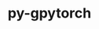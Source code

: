 ---
title: "py-gpytorch"
layout: cache
categories: [package, develop]
meta: {"compilers": ["none"], "num_specs": 111, "num_specs_by_stack": {"ml-darwin-aarch64-mps": 23, "ml-linux-aarch64-cpu": 21, "ml-linux-aarch64-cuda": 23, "ml-linux-x86_64-cpu": 22, "ml-linux-x86_64-cuda": 22, "root": 111}, "oss": ["sequoia", "ubuntu24.04"], "platforms": ["darwin", "linux"], "stacks": ["ml-darwin-aarch64-mps", "ml-linux-aarch64-cpu", "ml-linux-aarch64-cuda", "ml-linux-x86_64-cpu", "ml-linux-x86_64-cuda", "root"], "targets": ["aarch64", "x86_64_v3"], "versions": ["1.13"]}
spec_details: [{"compiler": "none", "hash": "2gs7so6cg3nt3diiqydeevcgrbbhuvu6", "os": "ubuntu24.04", "platform": "linux", "size": "-", "stacks": ["ml-linux-aarch64-cuda", "root"], "target": "aarch64", "variants": ["build_system=python_pip"], "versions": ["1.13"]}, {"compiler": "none", "hash": "2luepwwatbaeezlgnsnmc4vyjv34komf", "os": "ubuntu24.04", "platform": "linux", "size": "-", "stacks": ["ml-linux-aarch64-cuda", "root"], "target": "aarch64", "variants": ["build_system=python_pip"], "versions": ["1.13"]}, {"compiler": "none", "hash": "2uljy6th3fivoq6ufbjvh6pnscjuprxr", "os": "sequoia", "platform": "darwin", "size": "-", "stacks": ["ml-darwin-aarch64-mps", "root"], "target": "aarch64", "variants": ["build_system=python_pip"], "versions": ["1.13"]}, {"compiler": "none", "hash": "3dkfy2l6aorbebbussbvcjjb25oseyzl", "os": "sequoia", "platform": "darwin", "size": "-", "stacks": ["ml-darwin-aarch64-mps", "root"], "target": "aarch64", "variants": ["build_system=python_pip"], "versions": ["1.13"]}, {"compiler": "none", "hash": "3kysapnqqjzuupc52bb3p6zerfyvpuo3", "os": "sequoia", "platform": "darwin", "size": "-", "stacks": ["ml-darwin-aarch64-mps", "root"], "target": "aarch64", "variants": ["build_system=python_pip"], "versions": ["1.13"]}, {"compiler": "none", "hash": "3rgvuahthpqsx6rugmkegnlfnuye4yel", "os": "sequoia", "platform": "darwin", "size": "-", "stacks": ["ml-darwin-aarch64-mps", "root"], "target": "aarch64", "variants": ["build_system=python_pip"], "versions": ["1.13"]}, {"compiler": "none", "hash": "3stowjzexr7t6f3vgvfkq2dmq3y3afu3", "os": "ubuntu24.04", "platform": "linux", "size": "-", "stacks": ["ml-linux-aarch64-cpu", "root"], "target": "aarch64", "variants": ["build_system=python_pip"], "versions": ["1.13"]}, {"compiler": "none", "hash": "43eephdytixgybsookedpwbvq237dmkh", "os": "sequoia", "platform": "darwin", "size": "-", "stacks": ["ml-darwin-aarch64-mps", "root"], "target": "aarch64", "variants": ["build_system=python_pip"], "versions": ["1.13"]}, {"compiler": "none", "hash": "4afc7ny4tlyfkjbric5nh2b6qyfdyjf5", "os": "ubuntu24.04", "platform": "linux", "size": "-", "stacks": ["ml-linux-aarch64-cuda", "root"], "target": "aarch64", "variants": ["build_system=python_pip"], "versions": ["1.13"]}, {"compiler": "none", "hash": "4ajpvzdmdz3yluisoroucrnpd7rr3hix", "os": "ubuntu24.04", "platform": "linux", "size": "-", "stacks": ["ml-linux-aarch64-cuda", "root"], "target": "aarch64", "variants": ["build_system=python_pip"], "versions": ["1.13"]}, {"compiler": "none", "hash": "4hdjbki6g4jf64ujvjjj3b3iyiqzmeon", "os": "sequoia", "platform": "darwin", "size": "-", "stacks": ["ml-darwin-aarch64-mps", "root"], "target": "aarch64", "variants": ["build_system=python_pip"], "versions": ["1.13"]}, {"compiler": "none", "hash": "4kvluj7rbt2as42epvdyhxewaolf75jc", "os": "ubuntu24.04", "platform": "linux", "size": "-", "stacks": ["ml-linux-aarch64-cuda", "root"], "target": "aarch64", "variants": ["build_system=python_pip"], "versions": ["1.13"]}, {"compiler": "none", "hash": "4no5jt7jba6eed5ejjsf5hxtzbghrjaw", "os": "sequoia", "platform": "darwin", "size": "-", "stacks": ["ml-darwin-aarch64-mps", "root"], "target": "aarch64", "variants": ["build_system=python_pip"], "versions": ["1.13"]}, {"compiler": "none", "hash": "4p36thpejiidvxnq2gay4wiy6sk5eri6", "os": "ubuntu24.04", "platform": "linux", "size": "-", "stacks": ["ml-linux-x86_64-cpu", "root"], "target": "x86_64_v3", "variants": ["build_system=python_pip"], "versions": ["1.13"]}, {"compiler": "none", "hash": "4rxvvtnbp6aktxjadxqbwtgmeqlqog7n", "os": "sequoia", "platform": "darwin", "size": "-", "stacks": ["ml-darwin-aarch64-mps", "root"], "target": "aarch64", "variants": ["build_system=python_pip"], "versions": ["1.13"]}, {"compiler": "none", "hash": "5efhimv4lrj2sqqirfafs4jv3l7vxcwu", "os": "ubuntu24.04", "platform": "linux", "size": "-", "stacks": ["ml-linux-aarch64-cpu", "root"], "target": "aarch64", "variants": ["build_system=python_pip"], "versions": ["1.13"]}, {"compiler": "none", "hash": "5gycfk64nezyl5elcypsh3lx23ps3rxu", "os": "ubuntu24.04", "platform": "linux", "size": "-", "stacks": ["ml-linux-x86_64-cpu", "root"], "target": "x86_64_v3", "variants": ["build_system=python_pip"], "versions": ["1.13"]}, {"compiler": "none", "hash": "65nrtqrdt46jsjtfpiruupuw3l2jsmxh", "os": "ubuntu24.04", "platform": "linux", "size": "-", "stacks": ["ml-linux-x86_64-cpu", "root"], "target": "x86_64_v3", "variants": ["build_system=python_pip"], "versions": ["1.13"]}, {"compiler": "none", "hash": "6dpoq7vuqbw2levhih26hldt27toaxx5", "os": "ubuntu24.04", "platform": "linux", "size": "-", "stacks": ["ml-linux-x86_64-cuda", "root"], "target": "x86_64_v3", "variants": ["build_system=python_pip"], "versions": ["1.13"]}, {"compiler": "none", "hash": "72pa6z7fdrza6njbbh2ibng3rw2tjr46", "os": "ubuntu24.04", "platform": "linux", "size": "-", "stacks": ["ml-linux-x86_64-cuda", "root"], "target": "x86_64_v3", "variants": ["build_system=python_pip"], "versions": ["1.13"]}, {"compiler": "none", "hash": "7dllw4yc5aki6dt2ofcbxsbdo6am4v4v", "os": "sequoia", "platform": "darwin", "size": "-", "stacks": ["ml-darwin-aarch64-mps", "root"], "target": "aarch64", "variants": ["build_system=python_pip"], "versions": ["1.13"]}, {"compiler": "none", "hash": "7zgmb2zij3dbgnjtrsfaqciios4vsmev", "os": "sequoia", "platform": "darwin", "size": "-", "stacks": ["ml-darwin-aarch64-mps", "root"], "target": "aarch64", "variants": ["build_system=python_pip"], "versions": ["1.13"]}, {"compiler": "none", "hash": "a5ldzvjzocn7vbfnsetmwk63ypumd5sd", "os": "ubuntu24.04", "platform": "linux", "size": "-", "stacks": ["ml-linux-x86_64-cpu", "root"], "target": "x86_64_v3", "variants": ["build_system=python_pip"], "versions": ["1.13"]}, {"compiler": "none", "hash": "ae2v5obxqj25v5gpztmuf6szzp3nmtvp", "os": "ubuntu24.04", "platform": "linux", "size": "-", "stacks": ["ml-linux-aarch64-cuda", "root"], "target": "aarch64", "variants": ["build_system=python_pip"], "versions": ["1.13"]}, {"compiler": "none", "hash": "afisalvvpwod5x4loxn5ak3albulsx7c", "os": "ubuntu24.04", "platform": "linux", "size": "-", "stacks": ["ml-linux-x86_64-cpu", "root"], "target": "x86_64_v3", "variants": ["build_system=python_pip"], "versions": ["1.13"]}, {"compiler": "none", "hash": "aizbzlpfrofitv5rmjxzt3ihsd3mgvfy", "os": "ubuntu24.04", "platform": "linux", "size": "-", "stacks": ["ml-linux-x86_64-cuda", "root"], "target": "x86_64_v3", "variants": ["build_system=python_pip"], "versions": ["1.13"]}, {"compiler": "none", "hash": "al6tgmrbsrhlcmf6rrxezixzapzjybco", "os": "sequoia", "platform": "darwin", "size": "-", "stacks": ["ml-darwin-aarch64-mps", "root"], "target": "aarch64", "variants": ["build_system=python_pip"], "versions": ["1.13"]}, {"compiler": "none", "hash": "atqbe62zv2t6fwqocvx57dtopc7iq2sa", "os": "ubuntu24.04", "platform": "linux", "size": "-", "stacks": ["ml-linux-x86_64-cpu", "root"], "target": "x86_64_v3", "variants": ["build_system=python_pip"], "versions": ["1.13"]}, {"compiler": "none", "hash": "ay7wgskj2fm4nzpra5jc57npwwi7fho4", "os": "ubuntu24.04", "platform": "linux", "size": "-", "stacks": ["ml-linux-x86_64-cpu", "root"], "target": "x86_64_v3", "variants": ["build_system=python_pip"], "versions": ["1.13"]}, {"compiler": "none", "hash": "biy4zvndug2az3c2riexb6b44h6scl7l", "os": "sequoia", "platform": "darwin", "size": "-", "stacks": ["ml-darwin-aarch64-mps", "root"], "target": "aarch64", "variants": ["build_system=python_pip"], "versions": ["1.13"]}, {"compiler": "none", "hash": "blz7v4vy554ty3dfzzss6ys7nsrteegv", "os": "ubuntu24.04", "platform": "linux", "size": "-", "stacks": ["ml-linux-aarch64-cpu", "root"], "target": "aarch64", "variants": ["build_system=python_pip"], "versions": ["1.13"]}, {"compiler": "none", "hash": "bvegsz4a4r7jraepqhozakeaabb4sldi", "os": "ubuntu24.04", "platform": "linux", "size": "-", "stacks": ["ml-linux-aarch64-cpu", "root"], "target": "aarch64", "variants": ["build_system=python_pip"], "versions": ["1.13"]}, {"compiler": "none", "hash": "c3jjhysuu5co4oqzclwgzft7va3tm3bf", "os": "ubuntu24.04", "platform": "linux", "size": "-", "stacks": ["ml-linux-x86_64-cuda", "root"], "target": "x86_64_v3", "variants": ["build_system=python_pip"], "versions": ["1.13"]}, {"compiler": "none", "hash": "ci4aubm6lw6qslbhyqwtnvndkcnm7qaa", "os": "ubuntu24.04", "platform": "linux", "size": "-", "stacks": ["ml-linux-aarch64-cuda", "root"], "target": "aarch64", "variants": ["build_system=python_pip"], "versions": ["1.13"]}, {"compiler": "none", "hash": "d4xdd2upieyb6kmhi2m24uotkqxb7hw5", "os": "ubuntu24.04", "platform": "linux", "size": "-", "stacks": ["ml-linux-x86_64-cuda", "root"], "target": "x86_64_v3", "variants": ["build_system=python_pip"], "versions": ["1.13"]}, {"compiler": "none", "hash": "d6chnpxsoyz57wgpjrwax3kn2xgepkbj", "os": "ubuntu24.04", "platform": "linux", "size": "-", "stacks": ["ml-linux-aarch64-cuda", "root"], "target": "aarch64", "variants": ["build_system=python_pip"], "versions": ["1.13"]}, {"compiler": "none", "hash": "dmvpk2gu7k7kgbro5f3ebl7m5a5mb7zh", "os": "ubuntu24.04", "platform": "linux", "size": "-", "stacks": ["ml-linux-aarch64-cuda", "root"], "target": "aarch64", "variants": ["build_system=python_pip"], "versions": ["1.13"]}, {"compiler": "none", "hash": "dznhe5z7byd7tev5vm2a24up5lug2kwq", "os": "sequoia", "platform": "darwin", "size": "-", "stacks": ["ml-darwin-aarch64-mps", "root"], "target": "aarch64", "variants": ["build_system=python_pip"], "versions": ["1.13"]}, {"compiler": "none", "hash": "e3efnna2y4umh7quxjtfjtb4yie57bij", "os": "ubuntu24.04", "platform": "linux", "size": "-", "stacks": ["ml-linux-x86_64-cpu", "root"], "target": "x86_64_v3", "variants": ["build_system=python_pip"], "versions": ["1.13"]}, {"compiler": "none", "hash": "efy44byk57iwf66ck3soyisb3j5fzuh2", "os": "ubuntu24.04", "platform": "linux", "size": "-", "stacks": ["ml-linux-x86_64-cuda", "root"], "target": "x86_64_v3", "variants": ["build_system=python_pip"], "versions": ["1.13"]}, {"compiler": "none", "hash": "eqjcq6tujqryks3uiskvapmy42hkpr53", "os": "ubuntu24.04", "platform": "linux", "size": "-", "stacks": ["ml-linux-x86_64-cuda", "root"], "target": "x86_64_v3", "variants": ["build_system=python_pip"], "versions": ["1.13"]}, {"compiler": "none", "hash": "ezkbjviuo2t7lcgnlhczkhw46dtih5qo", "os": "ubuntu24.04", "platform": "linux", "size": "-", "stacks": ["ml-linux-x86_64-cuda", "root"], "target": "x86_64_v3", "variants": ["build_system=python_pip"], "versions": ["1.13"]}, {"compiler": "none", "hash": "f5hrpqzagy4homf2optfnnculxcrpyjj", "os": "ubuntu24.04", "platform": "linux", "size": "-", "stacks": ["ml-linux-aarch64-cpu", "root"], "target": "aarch64", "variants": ["build_system=python_pip"], "versions": ["1.13"]}, {"compiler": "none", "hash": "fth466x2xtzqqwuvbih5rsnl6aw6j3v4", "os": "ubuntu24.04", "platform": "linux", "size": "-", "stacks": ["ml-linux-aarch64-cuda", "root"], "target": "aarch64", "variants": ["build_system=python_pip"], "versions": ["1.13"]}, {"compiler": "none", "hash": "ftupv6qi7xzroxfjr24mw56r3bng2ab2", "os": "ubuntu24.04", "platform": "linux", "size": "-", "stacks": ["ml-linux-aarch64-cpu", "root"], "target": "aarch64", "variants": ["build_system=python_pip"], "versions": ["1.13"]}, {"compiler": "none", "hash": "fwn7tr4mmwzjgatuub6tfyg6bmmsnjxq", "os": "sequoia", "platform": "darwin", "size": "-", "stacks": ["ml-darwin-aarch64-mps", "root"], "target": "aarch64", "variants": ["build_system=python_pip"], "versions": ["1.13"]}, {"compiler": "none", "hash": "fyqs6ib5dsfqilefokhg72cehuzlmhib", "os": "ubuntu24.04", "platform": "linux", "size": "-", "stacks": ["ml-linux-aarch64-cuda", "root"], "target": "aarch64", "variants": ["build_system=python_pip"], "versions": ["1.13"]}, {"compiler": "none", "hash": "ga5tybmlokind74hjh7ssjxswcokkewt", "os": "ubuntu24.04", "platform": "linux", "size": "-", "stacks": ["ml-linux-aarch64-cuda", "root"], "target": "aarch64", "variants": ["build_system=python_pip"], "versions": ["1.13"]}, {"compiler": "none", "hash": "ghtsajk3dt6sbdvz7w2v5unj7wadip7x", "os": "ubuntu24.04", "platform": "linux", "size": "-", "stacks": ["ml-linux-x86_64-cuda", "root"], "target": "x86_64_v3", "variants": ["build_system=python_pip"], "versions": ["1.13"]}, {"compiler": "none", "hash": "ghzzbrbn5jtf6zmxde2jx4dceqml7ipz", "os": "ubuntu24.04", "platform": "linux", "size": "-", "stacks": ["ml-linux-x86_64-cuda", "root"], "target": "x86_64_v3", "variants": ["build_system=python_pip"], "versions": ["1.13"]}, {"compiler": "none", "hash": "gilgwrh2d3tgctou5smqcfz76mlniov4", "os": "ubuntu24.04", "platform": "linux", "size": "-", "stacks": ["ml-linux-x86_64-cuda", "root"], "target": "x86_64_v3", "variants": ["build_system=python_pip"], "versions": ["1.13"]}, {"compiler": "none", "hash": "hdz7x6dxudrvztaqgadfvxx4mnviajg2", "os": "ubuntu24.04", "platform": "linux", "size": "-", "stacks": ["ml-linux-x86_64-cuda", "root"], "target": "x86_64_v3", "variants": ["build_system=python_pip"], "versions": ["1.13"]}, {"compiler": "none", "hash": "hixkd65mdcca3r7cdhgkwgpzxd3najry", "os": "ubuntu24.04", "platform": "linux", "size": "-", "stacks": ["ml-linux-x86_64-cuda", "root"], "target": "x86_64_v3", "variants": ["build_system=python_pip"], "versions": ["1.13"]}, {"compiler": "none", "hash": "hnogvdyystzvoqbt3te6fjsyehpwwugl", "os": "ubuntu24.04", "platform": "linux", "size": "-", "stacks": ["ml-linux-aarch64-cpu", "root"], "target": "aarch64", "variants": ["build_system=python_pip"], "versions": ["1.13"]}, {"compiler": "none", "hash": "hvncjnthr3ws6jercqajsunn6k3c5tvu", "os": "ubuntu24.04", "platform": "linux", "size": "-", "stacks": ["ml-linux-aarch64-cuda", "root"], "target": "aarch64", "variants": ["build_system=python_pip"], "versions": ["1.13"]}, {"compiler": "none", "hash": "iyyjjankahl6bqxapgjudsvgndznhy42", "os": "ubuntu24.04", "platform": "linux", "size": "-", "stacks": ["ml-linux-aarch64-cpu", "root"], "target": "aarch64", "variants": ["build_system=python_pip"], "versions": ["1.13"]}, {"compiler": "none", "hash": "jc6dse2moygoxxl2fa2clsuo3rhthri3", "os": "ubuntu24.04", "platform": "linux", "size": "-", "stacks": ["ml-linux-aarch64-cuda", "root"], "target": "aarch64", "variants": ["build_system=python_pip"], "versions": ["1.13"]}, {"compiler": "none", "hash": "jk64zyw5e4bo6x6tokywnffpdti73brd", "os": "ubuntu24.04", "platform": "linux", "size": "-", "stacks": ["ml-linux-x86_64-cpu", "root"], "target": "x86_64_v3", "variants": ["build_system=python_pip"], "versions": ["1.13"]}, {"compiler": "none", "hash": "jmm5sybqsrr5gpkxe2okbxxera4zd5sk", "os": "ubuntu24.04", "platform": "linux", "size": "-", "stacks": ["ml-linux-x86_64-cpu", "root"], "target": "x86_64_v3", "variants": ["build_system=python_pip"], "versions": ["1.13"]}, {"compiler": "none", "hash": "jqy4pukhcvaitlrotpfgw3k5iqv3yuca", "os": "sequoia", "platform": "darwin", "size": "-", "stacks": ["ml-darwin-aarch64-mps", "root"], "target": "aarch64", "variants": ["build_system=python_pip"], "versions": ["1.13"]}, {"compiler": "none", "hash": "jtgdbydvj5bjpkvbrxeobma7aysx6ehq", "os": "ubuntu24.04", "platform": "linux", "size": "-", "stacks": ["ml-linux-aarch64-cuda", "root"], "target": "aarch64", "variants": ["build_system=python_pip"], "versions": ["1.13"]}, {"compiler": "none", "hash": "juocszdp2tpvn5trs54efnp4fftzctdr", "os": "ubuntu24.04", "platform": "linux", "size": "-", "stacks": ["ml-linux-x86_64-cuda", "root"], "target": "x86_64_v3", "variants": ["build_system=python_pip"], "versions": ["1.13"]}, {"compiler": "none", "hash": "kbx7cktfj673pllo4t2dc6scg3fsbwvu", "os": "ubuntu24.04", "platform": "linux", "size": "-", "stacks": ["ml-linux-aarch64-cpu", "root"], "target": "aarch64", "variants": ["build_system=python_pip"], "versions": ["1.13"]}, {"compiler": "none", "hash": "kehssvbb5242lmwrhvg7ivka3wgj3kfz", "os": "ubuntu24.04", "platform": "linux", "size": "-", "stacks": ["ml-linux-aarch64-cuda", "root"], "target": "aarch64", "variants": ["build_system=python_pip"], "versions": ["1.13"]}, {"compiler": "none", "hash": "kfasku2pb32g5nbjckbaabmxosyaluck", "os": "ubuntu24.04", "platform": "linux", "size": "-", "stacks": ["ml-linux-aarch64-cuda", "root"], "target": "aarch64", "variants": ["build_system=python_pip"], "versions": ["1.13"]}, {"compiler": "none", "hash": "kwpm345tk6wlztvggacwjmtoslmaf3qp", "os": "ubuntu24.04", "platform": "linux", "size": "-", "stacks": ["ml-linux-x86_64-cuda", "root"], "target": "x86_64_v3", "variants": ["build_system=python_pip"], "versions": ["1.13"]}, {"compiler": "none", "hash": "kzxx3kb3uesolwv743cvjp67boe6ukgl", "os": "ubuntu24.04", "platform": "linux", "size": "-", "stacks": ["ml-linux-x86_64-cuda", "root"], "target": "x86_64_v3", "variants": ["build_system=python_pip"], "versions": ["1.13"]}, {"compiler": "none", "hash": "lhup3uooo6kx6rahoh5t6gft5eifcvqp", "os": "ubuntu24.04", "platform": "linux", "size": "-", "stacks": ["ml-linux-aarch64-cpu", "root"], "target": "aarch64", "variants": ["build_system=python_pip"], "versions": ["1.13"]}, {"compiler": "none", "hash": "lkqsyri75mejfvc4mgphy247tqopz6fv", "os": "ubuntu24.04", "platform": "linux", "size": "-", "stacks": ["ml-linux-x86_64-cpu", "root"], "target": "x86_64_v3", "variants": ["build_system=python_pip"], "versions": ["1.13"]}, {"compiler": "none", "hash": "lov4ovwfljrn7et6stxu2kcqfsfewcfk", "os": "ubuntu24.04", "platform": "linux", "size": "-", "stacks": ["ml-linux-x86_64-cuda", "root"], "target": "x86_64_v3", "variants": ["build_system=python_pip"], "versions": ["1.13"]}, {"compiler": "none", "hash": "lzsl7knufmbwhsxc5gf5epc7lqia7n2t", "os": "ubuntu24.04", "platform": "linux", "size": "-", "stacks": ["ml-linux-x86_64-cpu", "root"], "target": "x86_64_v3", "variants": ["build_system=python_pip"], "versions": ["1.13"]}, {"compiler": "none", "hash": "ngee2fowx4lwmei2rqfjgtapnngogpot", "os": "sequoia", "platform": "darwin", "size": "-", "stacks": ["ml-darwin-aarch64-mps", "root"], "target": "aarch64", "variants": ["build_system=python_pip"], "versions": ["1.13"]}, {"compiler": "none", "hash": "okinyvhtqbflfxdl7i5njbm3gtzqkkx4", "os": "ubuntu24.04", "platform": "linux", "size": "-", "stacks": ["ml-linux-aarch64-cpu", "root"], "target": "aarch64", "variants": ["build_system=python_pip"], "versions": ["1.13"]}, {"compiler": "none", "hash": "oqkxbev2zrdb7wu7xurpx23i4p76zczj", "os": "ubuntu24.04", "platform": "linux", "size": "-", "stacks": ["ml-linux-aarch64-cuda", "root"], "target": "aarch64", "variants": ["build_system=python_pip"], "versions": ["1.13"]}, {"compiler": "none", "hash": "oqzgxrqy2aa56mpgjgz7y2a2wuk3kset", "os": "ubuntu24.04", "platform": "linux", "size": "-", "stacks": ["ml-linux-x86_64-cuda", "root"], "target": "x86_64_v3", "variants": ["build_system=python_pip"], "versions": ["1.13"]}, {"compiler": "none", "hash": "oujyqzb6zcu2lwsogzpbzittyz4kcsba", "os": "ubuntu24.04", "platform": "linux", "size": "-", "stacks": ["ml-linux-x86_64-cuda", "root"], "target": "x86_64_v3", "variants": ["build_system=python_pip"], "versions": ["1.13"]}, {"compiler": "none", "hash": "pbkidepcwryuj2xdzt2g5ad3j4fi33tx", "os": "ubuntu24.04", "platform": "linux", "size": "-", "stacks": ["ml-linux-aarch64-cpu", "root"], "target": "aarch64", "variants": ["build_system=python_pip"], "versions": ["1.13"]}, {"compiler": "none", "hash": "qaollhdle3azbkvr6gtwlalp32zr4gyn", "os": "ubuntu24.04", "platform": "linux", "size": "-", "stacks": ["ml-linux-x86_64-cpu", "root"], "target": "x86_64_v3", "variants": ["build_system=python_pip"], "versions": ["1.13"]}, {"compiler": "none", "hash": "qmbldmbfag3tvy3dm43ng5q5dhhhxrzf", "os": "ubuntu24.04", "platform": "linux", "size": "-", "stacks": ["ml-linux-aarch64-cpu", "root"], "target": "aarch64", "variants": ["build_system=python_pip"], "versions": ["1.13"]}, {"compiler": "none", "hash": "r2vpljrvxvjbyyuawtelgnjyq4ppd5hx", "os": "sequoia", "platform": "darwin", "size": "-", "stacks": ["ml-darwin-aarch64-mps", "root"], "target": "aarch64", "variants": ["build_system=python_pip"], "versions": ["1.13"]}, {"compiler": "none", "hash": "r5djlllyqra35jabkf3xeiqhfpvx6rql", "os": "ubuntu24.04", "platform": "linux", "size": "-", "stacks": ["ml-linux-x86_64-cpu", "root"], "target": "x86_64_v3", "variants": ["build_system=python_pip"], "versions": ["1.13"]}, {"compiler": "none", "hash": "rkqqre36yscccgg3inkpefonkucogf6m", "os": "ubuntu24.04", "platform": "linux", "size": "-", "stacks": ["ml-linux-aarch64-cuda", "root"], "target": "aarch64", "variants": ["build_system=python_pip"], "versions": ["1.13"]}, {"compiler": "none", "hash": "rpg7yck4semfona7x74ylkwbbcdu5cvm", "os": "sequoia", "platform": "darwin", "size": "-", "stacks": ["ml-darwin-aarch64-mps", "root"], "target": "aarch64", "variants": ["build_system=python_pip"], "versions": ["1.13"]}, {"compiler": "none", "hash": "s2qst6bmj6xyzsrwac7gsabdm2ieb4ul", "os": "ubuntu24.04", "platform": "linux", "size": "-", "stacks": ["ml-linux-aarch64-cuda", "root"], "target": "aarch64", "variants": ["build_system=python_pip"], "versions": ["1.13"]}, {"compiler": "none", "hash": "sbs437au364fdpvxoy5zevwm37vmmlue", "os": "ubuntu24.04", "platform": "linux", "size": "-", "stacks": ["ml-linux-x86_64-cpu", "root"], "target": "x86_64_v3", "variants": ["build_system=python_pip"], "versions": ["1.13"]}, {"compiler": "none", "hash": "sdfcahykydrzzqzoz5amrzyyardf5uwv", "os": "ubuntu24.04", "platform": "linux", "size": "-", "stacks": ["ml-linux-aarch64-cuda", "root"], "target": "aarch64", "variants": ["build_system=python_pip"], "versions": ["1.13"]}, {"compiler": "none", "hash": "sxpfb32jstclqkiadzt5zw653izpbopo", "os": "ubuntu24.04", "platform": "linux", "size": "-", "stacks": ["ml-linux-aarch64-cuda", "root"], "target": "aarch64", "variants": ["build_system=python_pip"], "versions": ["1.13"]}, {"compiler": "none", "hash": "szxucxzq7twntpsgqxdtvo5tm5n7stt4", "os": "ubuntu24.04", "platform": "linux", "size": "-", "stacks": ["ml-linux-x86_64-cpu", "root"], "target": "x86_64_v3", "variants": ["build_system=python_pip"], "versions": ["1.13"]}, {"compiler": "none", "hash": "t7snqzlbbwskwzqsiapuqnwr64g52iwc", "os": "ubuntu24.04", "platform": "linux", "size": "-", "stacks": ["ml-linux-x86_64-cpu", "root"], "target": "x86_64_v3", "variants": ["build_system=python_pip"], "versions": ["1.13"]}, {"compiler": "none", "hash": "ta5seocwpanfulmesc3ui5wwyi4mhi3l", "os": "ubuntu24.04", "platform": "linux", "size": "-", "stacks": ["ml-linux-aarch64-cpu", "root"], "target": "aarch64", "variants": ["build_system=python_pip"], "versions": ["1.13"]}, {"compiler": "none", "hash": "tn7q5ggftzmihcdvaw4r32hhlfuozkvm", "os": "sequoia", "platform": "darwin", "size": "-", "stacks": ["ml-darwin-aarch64-mps", "root"], "target": "aarch64", "variants": ["build_system=python_pip"], "versions": ["1.13"]}, {"compiler": "none", "hash": "tu2y2k44ibhaixcndd4lfg4facpfh2b5", "os": "sequoia", "platform": "darwin", "size": "-", "stacks": ["ml-darwin-aarch64-mps", "root"], "target": "aarch64", "variants": ["build_system=python_pip"], "versions": ["1.13"]}, {"compiler": "none", "hash": "ulg7p2qocg7kdybdov3yntderjkhb25m", "os": "ubuntu24.04", "platform": "linux", "size": "-", "stacks": ["ml-linux-x86_64-cpu", "root"], "target": "x86_64_v3", "variants": ["build_system=python_pip"], "versions": ["1.13"]}, {"compiler": "none", "hash": "v6t63skobpxowl757ivowdc7xu6gavi3", "os": "ubuntu24.04", "platform": "linux", "size": "-", "stacks": ["ml-linux-aarch64-cpu", "root"], "target": "aarch64", "variants": ["build_system=python_pip"], "versions": ["1.13"]}, {"compiler": "none", "hash": "vbkpisimlru6ctihpcz7wvtbidqxme4v", "os": "ubuntu24.04", "platform": "linux", "size": "-", "stacks": ["ml-linux-x86_64-cpu", "root"], "target": "x86_64_v3", "variants": ["build_system=python_pip"], "versions": ["1.13"]}, {"compiler": "none", "hash": "vjauto5k6h5bhl3dwyx7wyeyvbnemp5z", "os": "ubuntu24.04", "platform": "linux", "size": "-", "stacks": ["ml-linux-aarch64-cpu", "root"], "target": "aarch64", "variants": ["build_system=python_pip"], "versions": ["1.13"]}, {"compiler": "none", "hash": "vkdukd7fd4eri4htb3bgkk553m6pz3yr", "os": "ubuntu24.04", "platform": "linux", "size": "-", "stacks": ["ml-linux-aarch64-cpu", "root"], "target": "aarch64", "variants": ["build_system=python_pip"], "versions": ["1.13"]}, {"compiler": "none", "hash": "wsjdu4se7riupw4iuwvbfiropiymwy2z", "os": "ubuntu24.04", "platform": "linux", "size": "-", "stacks": ["ml-linux-x86_64-cpu", "root"], "target": "x86_64_v3", "variants": ["build_system=python_pip"], "versions": ["1.13"]}, {"compiler": "none", "hash": "xakmx3d3zd25pe5vaoinv7ppeaf4iy4m", "os": "sequoia", "platform": "darwin", "size": "-", "stacks": ["ml-darwin-aarch64-mps", "root"], "target": "aarch64", "variants": ["build_system=python_pip"], "versions": ["1.13"]}, {"compiler": "none", "hash": "xt5bhecp4avefhizmip373pgfqzuro7f", "os": "ubuntu24.04", "platform": "linux", "size": "-", "stacks": ["ml-linux-aarch64-cpu", "root"], "target": "aarch64", "variants": ["build_system=python_pip"], "versions": ["1.13"]}, {"compiler": "none", "hash": "xw2sunufj7tsq2yrnutt6gc4syrzxrfs", "os": "sequoia", "platform": "darwin", "size": "-", "stacks": ["ml-darwin-aarch64-mps", "root"], "target": "aarch64", "variants": ["build_system=python_pip"], "versions": ["1.13"]}, {"compiler": "none", "hash": "y673uw67ngkkccbm7b3zjhnuejis7cmd", "os": "ubuntu24.04", "platform": "linux", "size": "-", "stacks": ["ml-linux-aarch64-cpu", "root"], "target": "aarch64", "variants": ["build_system=python_pip"], "versions": ["1.13"]}, {"compiler": "none", "hash": "yevrjh7xc32sffad2rw6iitpap5kjzjq", "os": "ubuntu24.04", "platform": "linux", "size": "-", "stacks": ["ml-linux-x86_64-cuda", "root"], "target": "x86_64_v3", "variants": ["build_system=python_pip"], "versions": ["1.13"]}, {"compiler": "none", "hash": "ygb7nvbox2og7xj73pkisia6ulahuz3e", "os": "ubuntu24.04", "platform": "linux", "size": "-", "stacks": ["ml-linux-x86_64-cuda", "root"], "target": "x86_64_v3", "variants": ["build_system=python_pip"], "versions": ["1.13"]}, {"compiler": "none", "hash": "yl6gphjnupojfiapiinpjroo3n3y3ivt", "os": "ubuntu24.04", "platform": "linux", "size": "-", "stacks": ["ml-linux-x86_64-cpu", "root"], "target": "x86_64_v3", "variants": ["build_system=python_pip"], "versions": ["1.13"]}, {"compiler": "none", "hash": "ypsgsf6azz27yitalavixqrefbelx4vl", "os": "sequoia", "platform": "darwin", "size": "-", "stacks": ["ml-darwin-aarch64-mps", "root"], "target": "aarch64", "variants": ["build_system=python_pip"], "versions": ["1.13"]}, {"compiler": "none", "hash": "yyg6rqlpzvyp5jptooqrwsdwxxzwzw2s", "os": "ubuntu24.04", "platform": "linux", "size": "-", "stacks": ["ml-linux-x86_64-cuda", "root"], "target": "x86_64_v3", "variants": ["build_system=python_pip"], "versions": ["1.13"]}, {"compiler": "none", "hash": "yzaup327oahlrjxvs2fuoy2lbiubhbm6", "os": "ubuntu24.04", "platform": "linux", "size": "-", "stacks": ["ml-linux-aarch64-cpu", "root"], "target": "aarch64", "variants": ["build_system=python_pip"], "versions": ["1.13"]}, {"compiler": "none", "hash": "z3wylmv27rn54hhsst3chdofhionkxq4", "os": "ubuntu24.04", "platform": "linux", "size": "-", "stacks": ["ml-linux-aarch64-cpu", "root"], "target": "aarch64", "variants": ["build_system=python_pip"], "versions": ["1.13"]}, {"compiler": "none", "hash": "zi3ximnxdtarry7mcqs47knpwh4yml6x", "os": "ubuntu24.04", "platform": "linux", "size": "-", "stacks": ["ml-linux-x86_64-cpu", "root"], "target": "x86_64_v3", "variants": ["build_system=python_pip"], "versions": ["1.13"]}, {"compiler": "none", "hash": "zuzkqdo7ijd4nbt73ceoc3nqiy7dtfya", "os": "ubuntu24.04", "platform": "linux", "size": "-", "stacks": ["ml-linux-aarch64-cuda", "root"], "target": "aarch64", "variants": ["build_system=python_pip"], "versions": ["1.13"]}]
---